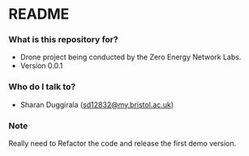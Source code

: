 # README #

### What is this repository for? ###

* Drone project being conducted by the Zero Energy Network Labs. 
* Version 0.0.1

### Who do I talk to? ###

* Sharan Duggirala (sd12832@my.bristol.ac.uk)

### Note ###

Really need to Refactor the code and release the first demo version. 